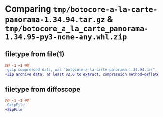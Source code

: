 # Comparing `tmp/botocore-a-la-carte-panorama-1.34.94.tar.gz` & `tmp/botocore_a_la_carte_panorama-1.34.95-py3-none-any.whl.zip`

## filetype from file(1)

```diff
@@ -1 +1 @@
-gzip compressed data, was "botocore-a-la-carte-panorama-1.34.94.tar", last modified: Tue Apr 30 01:01:34 2024, max compression
+Zip archive data, at least v2.0 to extract, compression method=deflate
```

## filetype from diffoscope

```diff
@@ -1 +1 @@
-GzipFile
+ZipFile
```

